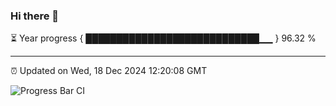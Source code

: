 ### Hi there 👋

⏳ Year progress { ████████████████████████████▁▁ } 96.32 %

---

⏰ Updated on Wed, 18 Dec 2024 12:20:08 GMT

![Progress Bar CI](https://github.com/Shyam-Makwana/GitHub-Actions-Demo/workflows/Progress%20Bar%20CI/badge.svg)
